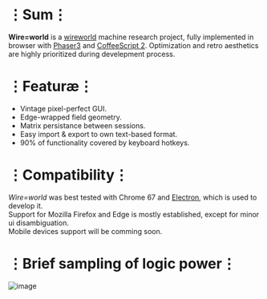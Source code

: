 # ⋮Sum⋮
__Wire=world__ is a [wireworld](https://en.wikipedia.org/wiki/Wireworld) machine research project, fully implemented in browser with [Phaser3](https://phaser.io/phaser3) and [CoffeeScript 2](https://coffeescript.org/v2/).
Optimization and retro aesthetics are highly prioritized during develepment process.

# ⋮Featuræ⋮
* Vintage pixel-perfect GUI.
* Edge-wrapped field geometry.
* Matrix persistance between sessions.
* Easy import & export to own text-based format.
* 90% of functionality covered by keyboard hotkeys.

# ⋮Compatibility⋮
_Wire=world_ was best tested with Chrome 67 and [Electron](https://electronjs.org/), which is used to develop it.  
Support for Mozilla Firefox and Edge is mostly established, except for minor ui disambiguation.  
Mobile devices support will be comming soon.

# ⋮Brief sampling of logic power⋮
![image](https://user-images.githubusercontent.com/8768470/41819540-8eac04d0-77ca-11e8-877c-ab1dc7ac4dec.png)
